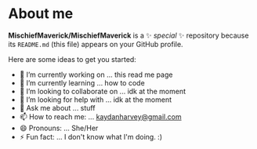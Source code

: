 # About me


**MischiefMaverick/MischiefMaverick** is a ✨ _special_ ✨ repository because its `README.md` (this file) appears on your GitHub profile.

Here are some ideas to get you started:

- 🔭 I’m currently working on ... this read me page
- 🌱 I’m currently learning ... how to code
- 👯 I’m looking to collaborate on ... idk at the moment
- 🤔 I’m looking for help with ... idk at the moment
- 💬 Ask me about ... stuff 
- 📫 How to reach me: ... kaydanharvey@gmail.com
- 😄 Pronouns: ... She/Her
- ⚡ Fun fact: ... I don't know what I'm doing. :)

